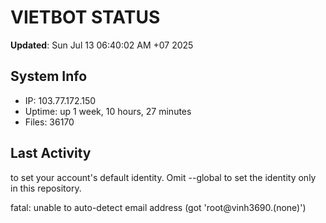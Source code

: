 # VIETBOT STATUS
**Updated**: Sun Jul 13 06:40:02 AM +07 2025

## System Info
- IP: 103.77.172.150
- Uptime: up 1 week, 10 hours, 27 minutes
- Files: 36170

## Last Activity

to set your account's default identity.
Omit --global to set the identity only in this repository.

fatal: unable to auto-detect email address (got 'root@vinh3690.(none)')
